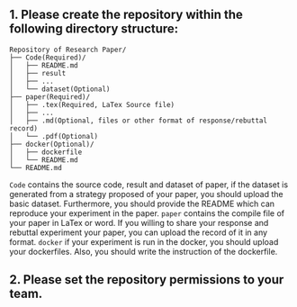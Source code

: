 ## 1. Please create the repository within the following directory structure:
```
Repository of Research Paper/
├── Code(Required)/
│   ├── README.md
│   ├── result
│   ├── ...
│   └── dataset(Optional)
├── paper(Required)/
│   ├── .tex(Required, LaTex Source file)
│   ├── ...
│   ├── .md(Optional, files or other format of response/rebuttal record)
│   └── .pdf(Optional)
├── docker(Optional)/
│   ├── dockerfile
│   └── README.md
└── README.md
```
`Code` contains the source code, result and dataset of paper, if the dataset is generated from a strategy proposed of your paper, you should upload the basic dataset. Furthermore, you should provide the README which can reproduce your experiment in the paper.
`paper` contains the compile file of your paper in LaTex or word. If you willing to share your response and rebuttal experiment your paper, you can upload the record of it in any format.
`docker` if your experiment is run in the docker, you should upload your dockerfiles. Also, you should write the instruction of the dockerfile.
## 2. Please set the repository permissions to your team.
